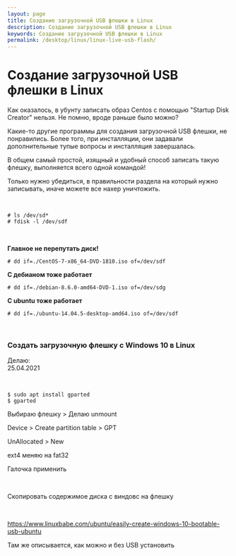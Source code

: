 ```yaml
---
layout: page
title: Создание загрузочной USB флешки в Linux
description: Создание загрузочной USB флешки в Linux
keywords: Создание загрузочной USB флешки в Linux
permalink: /desktop/linux/linux-live-usb-flash/
---
```


# Создание загрузочной USB флешки в Linux

Как оказалось, в убунту записать образ Centos с помощью "Startup Disk Creator" нельзя. Не помню, вроде раньше было можно?

Какие-то другие программы для создания загрузочной USB флешки, не понравились. Более того, при инсталляции, они задавали дополнительные тупые вопросы и инсталляция завершалась.

В общем самый простой, изящный и удобный способ записать такую флешку, выполняется всего одной командой!

Только нужно убедиться, в правильности раздела на который нужно записывать, иначе можете все нахер уничтожить.

<br/>

    # ls /dev/sd*
    # fdisk -l /dev/sdf

<br/>

**Главное не перепутать диск!**

    # dd if=./CentOS-7-x86_64-DVD-1810.iso of=/dev/sdf

**С дебианом тоже работает**

    # dd if=./debian-8.6.0-amd64-DVD-1.iso of=/dev/sdg

**С ubuntu тоже работает**

    # dd if=./ubuntu-14.04.5-desktop-amd64.iso of=/dev/sdf

<br/>

### Создать загрузочную флешку с Windows 10 в Linux

Делаю:  
25.04.2021

<br/>

    $ sudo apt install gparted
    $ gparted

Выбираю флешку > Делаю unmount

Device > Create partition table > GPT

UnAllocated > New

ext4 меняю на fat32

Галочка применить

<br/>

Скопировать содержимое диска с виндовс на флешку

<br/>

https://www.linuxbabe.com/ubuntu/easily-create-windows-10-bootable-usb-ubuntu

Там же описывается, как можно и без USB установить
